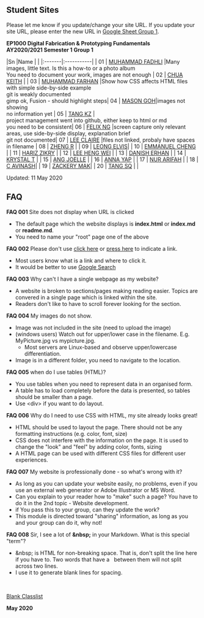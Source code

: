 
## Student Sites

Please let me know if you update/change your site URL.
If you update your site URL, please enter the new URL in [Google Sheet Group 1](https://drive.google.com/open?id=1X9X7FhpFlZU25ybGc4Znd4XozB-3NqZJ).

**EP1000 Digital Fabrication & Prototyping Fundamentals**    
**AY2020/2021 Semester 1 Group 1**

|Sn   |Name        | |
|:-------|:-----------| |
01 | [MUHAMMAD FADHLI](https://darksnowle.github.io/EP1000/) |Many images, little text. Is this a how-to or a photo album<br>You need to document your work, images are not enough |
02 | [CHUA KEITH](https://keithsp.github.io/Ep1000/) | |
03 | [MUHAMMAD FARHAN](https://mfarhan1211.github.io/EP1000/) |Show how CSS affects HTML files with simple side-by-side example<br>git is weakly documented<br>gimp ok, Fusion - should highlight steps|
04 | [MASON GOH](https://masongoh.github.io/ep1000/)|images not showing<br>no information yet |
05 | [TANG KZ](https://tangkenzee.github.io/EP1000) |<br>project management went into github, either keep to html or md<br>you need to be consistent|
06 | [FELIX NG](https://felixnkw.github.io/EP1000/) |screen capture only relevant areas, use side-by-side display, explanation brief<br>git not documented|
07 | [LEE CLAIRE](https://sp-claire.github.io/E1000/) |files not linked, probaly have spaces in filename |
08 | [ZHENG R](https://zhengrq20.github.io/ep1000/) | |
09 | [LEONG ELVIS](https://ElvisLeong.github.io/EP1000.)| |
10 | [EMMANUEL CHENG](https://partixle.github.io/EP1000/) | |
11 | [HARIZ ZIKRY](https://harizzikry.github.io/EP1000/) | |
12 | [LEE HENG WEI](https://leehengwei.github.io/EP1000/) | |
13 | [DANISH ERHAN](https://danish-erhan02.github.io/EP1000/) | |
14 | [KRYSTAL T](https://krystaltan19.github.io/EP1000/) | |
15 | [ANG JOELLE](https://jaze7.github.io/EP1000/) | |
16 | [ANNA YAP](https://annayjl.github.io/EP1000/) | |
17 | [NUR ARIFAH](https://refrigerated.github.io/EP1000/) | |
18 | [C AVINASH](https://avi7v.github.io/EP1000/)| |
19 | [ZACKERY MAK](https://zackerymak.github.io/EP1000/)| |
20 | [TANG SQ](https://tangshiqing.github.io/EP1000/) | |

Updated: 11 May 2020

## FAQ

<a name="faq001"></a>**FAQ 001** Site does not display when URL is clicked

* The default page which the website displays is **index.html** or **index.md** or **readme.md**.
* You need to name your "root" page one of the above

<a name="faq002"></a>**FAQ 002** Please don't use [click here](http://google.com) or [press here](http://google.com) to indicate a link.

* Most users know what is a link and where to click it.
* It would be better to use [Google Search](http://google.com)

<a name="faq003"></a>**FAQ 003** Why can't I have a single webpage as my website?

* A website is broken to sections/pages making reading easier.  Topics are convered in a single page which is linked within the site.
* Readers don't like to have to scroll forever looking for the section.

<a name="faq004"></a>**FAQ 004** My images do not show.

* Image was not included in the site (need to upload the image)
* (windows users) Watch out for upper/lower case in the filename. E.g. MyPicture.jpg vs mypicture.jpg.   
    - Most servers are Linux-based and observe upper/lowercase differentiation.
* Image is in a different folder, you need to navigate to the location.

<a name="faq005"></a>**FAQ 005** when do I use tables (HTML)?

* You use tables when you need to represent data in an organised form.
* A table has to load completely before the data is presented, so tables should be smaller than a page.
* Use \<div\> if you want to do layout.

<a name="faq006"></a>**FAQ 006** Why do I need to use CSS with HTML, my site already looks great!

* HTML should be used to layout the page. There should not be any formatting instructions (e.g. color, font, size)
* CSS does not interfere with the information on the page.  It is used to change the "look" and "feel" by adding color, fonts, sizing
* A HTML page can be used with different CSS files for different user experiences.

<a name="faq007"></a>**FAQ 007** My website is professionally done - so what's wrong with it?

* As long as you can update your website easily, no problems, even if you use an external web generator or Adobe Illustrator or MS Word.
* Can you explain to your reader how to "make" such a page?  You have to do it in the 2nd topic - Website development.
* if You pass this to your group, can they update the work?
* This module is directed toward "sharing" information, as long as you and your group can do it, why not!

<a name="faq008"></a>**FAQ 008** Sir, I see a lot of **&amp;nbsp;** in your Markdown. What is this special "term"?

* &amp;nbsp; is HTML for non-breaking space.  That is, don't split the line here if you have to.  Two words that have a &nbsp; between them will not split across two lines.
* I use it to generate blank lines for spacing.

&nbsp; 

[Blank Classlist](blank_classlist2020.md)

**May 2020**
